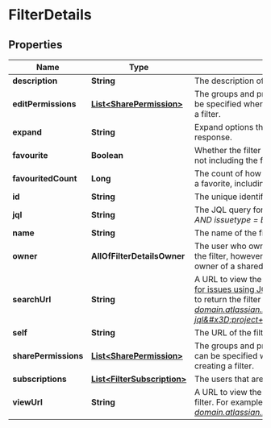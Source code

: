 # FilterDetails

## Properties
Name | Type | Description | Notes
------------ | ------------- | ------------- | -------------
**description** | **String** | The description of the filter. |  [optional]
**editPermissions** | [**List&lt;SharePermission&gt;**](SharePermission.md) | The groups and projects that can edit the filter. This can be specified when updating a filter, but not when creating a filter. |  [optional]
**expand** | **String** | Expand options that include additional filter details in the response. |  [optional]
**favourite** | **Boolean** | Whether the filter is selected as a favorite by any users, not including the filter owner. |  [optional]
**favouritedCount** | **Long** | The count of how many users have selected this filter as a favorite, including the filter owner. |  [optional]
**id** | **String** | The unique identifier for the filter. |  [optional]
**jql** | **String** | The JQL query for the filter. For example, *project &#x3D; SSP AND issuetype &#x3D; Bug*. |  [optional]
**name** | **String** | The name of the filter. | 
**owner** | **AllOfFilterDetailsOwner** | The user who owns the filter. Defaults to the creator of the filter, however, Jira administrators can change the owner of a shared filter in the admin settings. |  [optional]
**searchUrl** | **String** | A URL to view the filter results in Jira, using the [Search for issues using JQL](#api-rest-api-3-filter-search-get) operation with the filter&#x27;s JQL string to return the filter results. For example, *https://your-domain.atlassian.net/rest/api/3/search?jql&#x3D;project+%3D+SSP+AND+issuetype+%3D+Bug*. |  [optional]
**self** | **String** | The URL of the filter. |  [optional]
**sharePermissions** | [**List&lt;SharePermission&gt;**](SharePermission.md) | The groups and projects that the filter is shared with. This can be specified when updating a filter, but not when creating a filter. |  [optional]
**subscriptions** | [**List&lt;FilterSubscription&gt;**](FilterSubscription.md) | The users that are subscribed to the filter. |  [optional]
**viewUrl** | **String** | A URL to view the filter results in Jira, using the ID of the filter. For example, *https://your-domain.atlassian.net/issues/?filter&#x3D;10100*. |  [optional]
